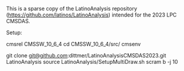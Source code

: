 This is a sparse copy of the LatinoAnalysis repository (https://github.com/latinos/LatinoAnalysis) intended for the 2023 LPC CMSDAS.

Setup:

cmsrel CMSSW_10_6_4
cd CMSSW_10_6_4/src/
cmsenv

git clone git@github.com:dittmer/LatinoAnalysisCMSDAS2023.git LatinoAnalysis
source LatinoAnalysis/SetupMultiDraw.sh
scram b -j 10

